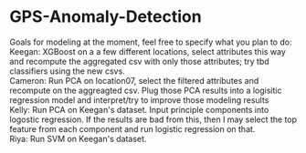 # GPS-Anomaly-Detection
Goals for modeling at the moment,  feel free to specify what you plan to do: 
<br>
Keegan: XGBoost on a a few different locations, select attributes this way and recompute the aggregated csv with only those attributes; try tbd classifiers using the new csvs. <br>
Cameron: Run PCA on location07, select the filtered attributes and recompute on the aggreagted csv. Plug those PCA results into a logisitic regression model and interpret/try to improve those modeling results
<br>
Kelly: Run PCA on Keegan's dataset. Input principle components into logostic regression. If the results are bad from this, then I may select the top feature from each component and run logistic regression on that.
<br>
Riya: Run SVM on Keegan's dataset.
